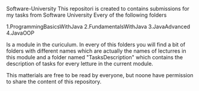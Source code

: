 Software-University
This repositori is created to contains submissions for my tasks from Software University
Every of the following folders

1.ProgrammingBasicsWithJava
2.FundamentalsWithJava
3.JavaAdvanced
4.JavaOOP

Is a module in the curiculum.
In every of this folders you will find a bit of folders with different names which are actually the names of lecturres in this module and a folder named "TasksDescription" which contains the description of tasks for every letture in the current module.

This matterials are free to be read by everyone, but noone have permission to share the content of this repository.
